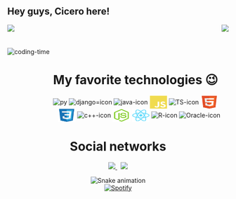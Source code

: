 ##  Hey guys, Cicero here!

<div>  
  <img  height="165em" left="flex"src="https://github-readme-stats.vercel.app/api?username=CicDEV83&show_icons=true&theme=midnight-purple&include_all_commits=true&count_private=true"/>
  <img align="right" height="165" src="https://github-readme-stats.vercel.app/api/top-langs/?username=CicDEV83&layout=compact&langs_count=16&theme=midnight-purple"/>
</div>
<br>
<div  align="center"> 
  <div style="display: inline_block"><br>
    <img align="left" height="168" alt="coding-time" src="https://github.com/CicDEV83/noircic/assets/130338945/76721fa4-1c88-474e-a0fc-6be13ae0fb6c">  
    <br>    
       <h1 align="center">My favorite technologies 😉</h1> 
       <img align="center" height="30" width="40" alt="py" src="https://cdn.jsdelivr.net/gh/devicons/devicon/icons/python/python-original.svg">
      <img align="center" height="30" width="40" alt="django=icon" src="https://cdn.jsdelivr.net/gh/devicons/devicon/icons/django/django-plain.svg">
    <img align="center" height="30" width="40" alt="java-icon"  src="https://cdn.jsdelivr.net/gh/devicons/devicon/icons/java/java-original-wordmark.svg">
    <img align="center" height="30" width="40" alt="js-icon"  src="https://raw.githubusercontent.com/devicons/devicon/master/icons/javascript/javascript-plain.svg">
      <img align="center" height="30" width="40" alt="TS-icon" src="https://cdn.jsdelivr.net/gh/devicons/devicon/icons/typescript/typescript-original.svg">
       <img align="center" height="30" width="40" alt="html-icon" src="https://raw.githubusercontent.com/devicons/devicon/master/icons/html5/html5-original.svg">
    <img align="center" height="30" width="40" alt="css-icon" src="https://raw.githubusercontent.com/devicons/devicon/master/icons/css3/css3-original.svg">
       <img align="center" height="30" width="40" alt="c++-icon" src="https://raw.githubusercontent.com/jmnote/z-icons/master/svg/cpp.svg">
      <img align="center" height="30" width="40" alt="nodejs-icon" src="https://raw.githubusercontent.com/devicons/devicon/master/icons/nodejs/nodejs-original.svg">   
        <img align="center" height="30" width="40" alt="react-icon" src="https://raw.githubusercontent.com/devicons/devicon/master/icons/react/react-original.svg">
      <img align="center" height="30" width="40" alt="R-icon" src="https://cdn.jsdelivr.net/gh/devicons/devicon/icons/r/r-original.svg">
      <img align="center" height="30" width="40" alt="Oracle-icon" src="https://cdn.jsdelivr.net/gh/devicons/devicon/icons/oracle/oracle-original.svg">
       </div>      
  
    
    
  <h1 align="center">Social networks</h1>
    <a href = "mailto: cicdev83@outlook.com">
      <img width="30" src="https://cdn-icons-png.flaticon.com/512/732/732223.png">
    </a> &nbsp
    <a href = "https://www.linkedin.com/in/cic-dev-b9ba89259">
      <img width="25" src="https://cdn.jsdelivr.net/gh/devicons/devicon/icons/linkedin/linkedin-original.svg">
    </a>
   
  
![Snake animation](https://github.com/CicDEV83/CicDEV831/assets/130338945/487622ba-04dc-4c24-b117-8cd3fc8c8857) <br>
  [![Spotify](https://novatorem-gamma-six.vercel.app/api/spotify)](https://open.spotify.com/user/Cicero)
  

